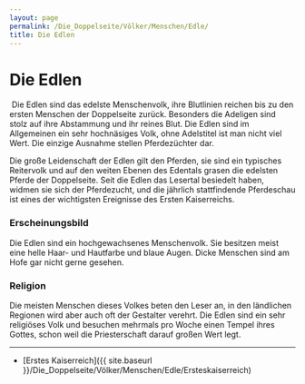 ```yaml
---
layout: page
permalink: /Die_Doppelseite/Völker/Menschen/Edle/
title: Die Edlen
---
```


# Die Edlen

<img alt="" src="{{ site.baseurl }}/assets/pics/weltenbuch/gallery/rassen/nrm/menschen-edler.jpg" />
Die Edlen sind das edelste Menschenvolk, ihre Blutlinien reichen bis zu den ersten Menschen der Doppelseite zurück. Besonders die Adeligen sind stolz auf ihre Abstammung und ihr reines Blut. Die Edlen sind im Allgemeinen ein sehr hochnäsiges Volk, ohne Adelstitel ist man nicht viel Wert. Die einzige Ausnahme stellen Pferdezüchter dar.

Die große Leidenschaft der Edlen gilt den Pferden, sie sind ein typisches Reitervolk und auf den weiten Ebenen des Edentals grasen die edelsten Pferde der Doppelseite. Seit die Edlen das Lesertal besiedelt haben, widmen sie sich der Pferdezucht, und die jährlich stattfindende Pferdeschau ist eines der wichtigsten Ereignisse des Ersten Kaiserreichs.

### Erscheinungsbild

Die Edlen sind ein hochgewachsenes Menschenvolk. Sie besitzen meist eine helle Haar- und Hautfarbe und blaue Augen. Dicke Menschen sind am Hofe gar nicht gerne gesehen.

### Religion

Die meisten Menschen dieses Volkes beten den Leser an, in den ländlichen Regionen wird aber auch oft der Gestalter verehrt. Die Edlen sind ein sehr religiöses Volk und besuchen mehrmals pro Woche einen Tempel ihres Gottes, schon weil die Priesterschaft darauf großen Wert legt.


***
- [Erstes Kaiserreich]({{ site.baseurl }}/Die_Doppelseite/Völker/Menschen/Edle/Ersteskaiserreich)

